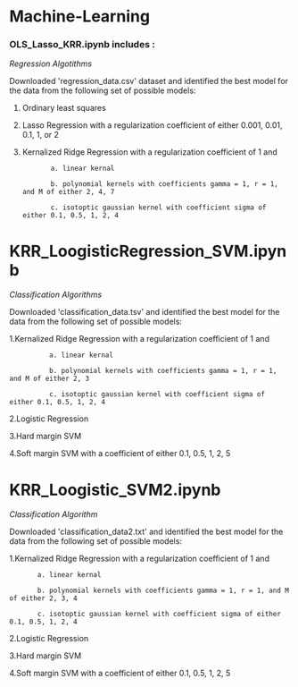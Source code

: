 # Machine-Learning

### OLS_Lasso_KRR.ipynb includes :
*Regression Algotithms*

Downloaded 'regression_data.csv' dataset and identified the best model for the data from the following set of possible models:

1. Ordinary least squares
2. Lasso Regression with a regularization coefficient of either 0.001, 0.01, 0.1, 1, or 2
3. Kernalized Ridge Regression with a regularization coefficient of 1 and

              a. linear kernal
              
              b. polynomial kernels with coefficients gamma = 1, r = 1, and M of either 2, 4, 7
              
              c. isotoptic gaussian kernel with coefficient sigma of either 0.1, 0.5, 1, 2, 4


# KRR_LoogisticRegression_SVM.ipynb
*Classification Algorithms*

Downloaded 'classification_data.tsv' and identified the best model for the data from the following set of possible models:

1.Kernalized Ridge Regression with a regularization coefficient of 1 and 
  
              a. linear kernal
  
              b. polynomial kernels with coefficients gamma = 1, r = 1, and M of either 2, 3
  
              c. isotoptic gaussian kernel with coefficient sigma of either 0.1, 0.5, 1, 2, 4
  
2.Logistic Regression

3.Hard margin SVM

4.Soft margin SVM with a coefficient of either 0.1, 0.5, 1, 2, 5

# KRR_Loogistic_SVM2.ipynb
*Classification Algorithm*

Downloaded 'classification_data2.txt' and identified the best model for the data from the following set of possible models:

1.Kernalized Ridge Regression with a regularization coefficient of 1 and 
  
           a. linear kernal
  
           b. polynomial kernels with coefficients gamma = 1, r = 1, and M of either 2, 3, 4
  
           c. isotoptic gaussian kernel with coefficient sigma of either 0.1, 0.5, 1, 2, 4
  
2.Logistic Regression

3.Hard margin SVM

4.Soft margin SVM with a coefficient of either 0.1, 0.5, 1, 2, 5
